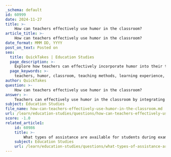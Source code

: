 ```yaml
---
_schema: default
id: 60999
date: 2024-11-27
title: >-
    How can teachers effectively use humor in the classroom?
article_title: >-
    How can teachers effectively use humor in the classroom?
date_format: MMM DD, YYYY
post_on_text: Posted on
seo:
  title: QuickTakes | Education Studies
  page_description: >-
    Explore how teachers can effectively incorporate humor into their teaching strategies to enhance student engagement, create a comfortable learning environment, and improve retention of information.
  page_keywords: >-
    teachers, humor, classroom, teaching methods, learning experience, student engagement, positive environment, retention, creativity, lesson plans, approachable, anecdotes, jokes, funny materials
author: QuickTakes
question: >-
    How can teachers effectively use humor in the classroom?
answer: >-
    Teachers can effectively use humor in the classroom by integrating it into their teaching methods in a way that enhances the learning experience. Here are several strategies based on the gathered information:\n\n1. **Link Humor to Concepts**: Humor is most effective when it is connected to the material being studied. This not only makes the lesson more enjoyable but also aids in comprehension. For example, using funny examples or anecdotes related to the subject matter can help students relate better to complex concepts.\n\n2. **Create a Comfortable Environment**: Humor can serve as a natural icebreaker, making the classroom a more enjoyable and comfortable space for students. This can reduce anxiety and tension, fostering a positive emotional experience that students share with each other and the teacher.\n\n3. **Maintain Attention and Engagement**: Humor is a powerful tool for keeping students engaged. When students are laughing and enjoying the lesson, they are more likely to pay attention and participate actively in the learning process. This can lead to better retention of information.\n\n4. **Incorporate Funny Materials**: Teachers can plan humor into their lesson plans by using funny materials such as silly word problems, political cartoons, or humorous stories. This not only lightens the mood but also makes learning more relatable and enjoyable.\n\n5. **Start with Jokes or Funny Stories**: Beginning a lesson with a relevant joke or a funny story can capture students' attention right away. This approach can also help to create a more relaxed atmosphere conducive to learning.\n\n6. **Use Humor to Foster Creativity**: Humor can shift cognitive load and encourage innovative thinking. By making lessons fun, teachers can promote creative understanding among students.\n\n7. **Be Approachable**: A teacher who uses humor effectively often appears more approachable, which can encourage students to engage more openly in discussions and ask questions.\n\n8. **Plan for Humor**: Teachers can incorporate humor into their lesson plans intentionally rather than relying on spontaneous wit. This can include preparing jokes or humorous anecdotes in advance to ensure they fit well with the lesson.\n\nBy using these strategies, teachers can enhance the educational experience, making it not only more enjoyable but also more effective for student learning. Research supports the idea that humor can improve retention and understanding, making it a valuable tool in the classroom.
subject: Education Studies
file_name: how-can-teachers-effectively-use-humor-in-the-classroom.md
url: /learn/education-studies/questions/how-can-teachers-effectively-use-humor-in-the-classroom
score: -1.0
related_article1:
    id: 60986
    title: >-
        What types of assistance are available for students during exams with special accommodations?
    subject: Education Studies
    url: /learn/education-studies/questions/what-types-of-assistance-are-available-for-students-during-exams-with-special-accommodations
---
```


&nbsp;